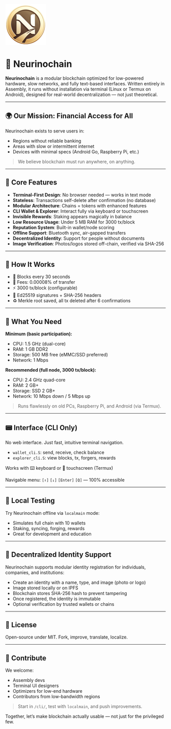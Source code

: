 <img src="https://raw.githubusercontent.com/NariKazuto/Neurinochain/main/neulogo256.png" alt="Neurinochain logo" width="128" />

# 🧠 Neurinochain

**Neurinochain** is a modular blockchain optimized for low-powered hardware, slow networks, and fully text-based interfaces. Written entirely in Assembly, it runs without installation via terminal (Linux or Termux on Android), designed for real-world decentralization — not just theoretical.

---

## 🌍 Our Mission: Financial Access for All

Neurinochain exists to serve users in:

- Regions without reliable banking
- Areas with slow or intermittent internet
- Devices with minimal specs (Android Go, Raspberry Pi, etc.)

> We believe blockchain must run anywhere, on anything.

---

## 🚀 Core Features

- **Terminal-First Design**: No browser needed — works in text mode
- **Stateless**: Transactions self-delete after confirmation (no database)
- **Modular Architecture**: Chains = tokens with enhanced features
- **CLI Wallet & Explorer**: Interact fully via keyboard or touchscreen
- **Invisible Rewards**: Staking appears magically in balance
- **Low Resource Usage**: Under 5 MB RAM for 3000 tx/block
- **Reputation System**: Built-in wallet/node scoring
- **Offline Support**: Bluetooth sync, air-gapped transfers
- **Decentralized Identity**: Support for people without documents
- **Image Verification**: Photos/logos stored off-chain, verified via SHA-256

---

## 📿 How It Works

- 🧱 Blocks every 30 seconds
- 💸 Fees: 0.00008% of transfer
- ⚡️ 3000 tx/block (configurable)
- 🔐 Ed25519 signatures + SHA-256 headers
- ♻️ Merkle root saved, all tx deleted after 6 confirmations

---

## 🧠 What You Need

**Minimum (basic participation):**
- CPU: 1.5 GHz (dual-core)
- RAM: 1 GB DDR2
- Storage: 500 MB free (eMMC/SSD preferred)
- Network: 1 Mbps

**Recommended (full node, 3000 tx/block):**
- CPU: 2.4 GHz quad-core
- RAM: 2 GB+
- Storage: SSD 2 GB+
- Network: 10 Mbps down / 5 Mbps up

> Runs flawlessly on old PCs, Raspberry Pi, and Android (via Termux).

---

## 📟 Interface (CLI Only)

No web interface. Just fast, intuitive terminal navigation.

- `wallet_cli.S`: send, receive, check balance
- `explorer_cli.S`: view blocks, tx, forgers, rewards

Works with ⌨️ keyboard or 📱 touchscreen (Termux)

Navigable menu: `[↑]` `[↓]` `[Enter]` `[Q]` — 100% accessible

---

## 🧪 Local Testing

Try Neurinochain offline via `localmain` mode:

- Simulates full chain with 10 wallets
- Staking, syncing, forging, rewards
- Great for development and education

---

## 🔹 Decentralized Identity Support

Neurinochain supports modular identity registration for individuals, companies, and institutions:

- Create an identity with a name, type, and image (photo or logo)
- Image stored locally or on IPFS
- Blockchain stores SHA-256 hash to prevent tampering
- Once registered, the identity is immutable
- Optional verification by trusted wallets or chains

---

## 📜 License

Open-source under MIT. Fork, improve, translate, localize.

---

## 🤝 Contribute

We welcome:

- Assembly devs
- Terminal UI designers
- Optimizers for low-end hardware
- Contributors from low-bandwidth regions

> Start in `/cli/`, test with `localmain`, and push improvements.

Together, let’s make blockchain actually usable — not just for the privileged few.
